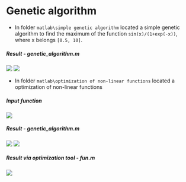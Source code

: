# Genetic algorithm

- In folder `matlab\simple genetic algorithm` located a simple genetic algorithm to find the maximum of the function `sin(x)/(1+exp(-x))`, where x belongs `[0.5, 10]`.
##### Result - genetic_algorithm.m
<img src="https://camo.githubusercontent.com/f53ea26cdc36a417a8fc03731e0bd399f6be7b62/68747470733a2f2f70702e757365726170692e636f6d2f633834353231392f763834353231393838342f33663932392f524f556b4854664e654f382e6a7067"/>
<img src="https://camo.githubusercontent.com/f4ffa917dfaed0db88eba70cf2e9fcb24d3b7b17/68747470733a2f2f70702e757365726170692e636f6d2f633834353231392f763834353231393838342f33663932322f41557a4d78577168576e732e6a7067"/>

- In folder `matlab\optimization of non-linear functions` located a optimization of non-linear functions

##### Input function
<img src="https://camo.githubusercontent.com/78ab837c0394955d52367c599fbd7de43dbea3f8/68747470733a2f2f70702e757365726170692e636f6d2f633832343431302f763832343431303838342f3132636131332f6a5752735164306c4d71342e6a7067"/>

##### Result - genetic_algorithm.m
<img src="https://camo.githubusercontent.com/c30b627d42070771de5cd76f20e994d492244bf9/68747470733a2f2f70702e757365726170692e636f6d2f633833303430392f763833303430393636322f66343637302f626875544147434743794d2e6a7067"/>
<img src="https://camo.githubusercontent.com/a38f419fa0a771b7c4abe6340a6277ced8e1d6b9/68747470733a2f2f70702e757365726170692e636f6d2f633833303430392f763833303430393636322f66343637372f662d5777686c66524a54412e6a7067"/>

##### Result via optimization tool - fun.m
<img src="https://camo.githubusercontent.com/dccda5e0ecfadbfa95960cb457272d16eb65006e/68747470733a2f2f70702e757365726170692e636f6d2f633833303430392f763833303430393636322f66343639342f5a496e385f704b4d7945302e6a7067"/>

